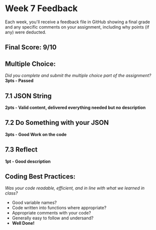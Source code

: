 # Week 7 Feedback
Each week, you'll receive a feedback file in GitHub showing a final grade and any specific comments on your assignment, including why points (if any) were deducted.


## Final Score: 9/10 

## Multiple Choice:
_Did you complete and submit the multiple choice part of the assignment?_
**3pts - Passed**


## 7.1 JSON String
**2pts - Valid content, delivered everything needed but no description**

## 7.2 Do Something with your JSON
**3pts - Good Work on the code**

## 7.3 Reflect
**1pt - Good description**

## Coding Best Practices:
_Was your code readable, efficient, and in line with what we learned in class?_
* Good variable names?
* Code written into functions where appropriate?
* Appropriate comments with your code?
* Generally easy to follow and undersand?
* **Well Done!**
